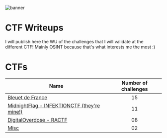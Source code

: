 ![banner](https://i.ibb.co/q0GPPC5/1500x500.jpg)

# CTF Writeups

I will publish here the WU of the challenges that I will validate at the different CTF! Mainly OSINT because that's what interests me the most :)

# CTFs

| Name                                                             | Number of challenges | 
|------------------------------------------------------------------|:--------------------:|
| [Bleuet de France](Bleuet%20de%20France)                         |          15          |
| [MidnightFlag - INFEKTIONCTF (they're mine!)](MidnightFlagCTF)   |          11          |
| [DigitalOverdose - RACTF](DigitalOverdose)                       |          08          |
| [Misc](Misc)                                                     |          02          |
